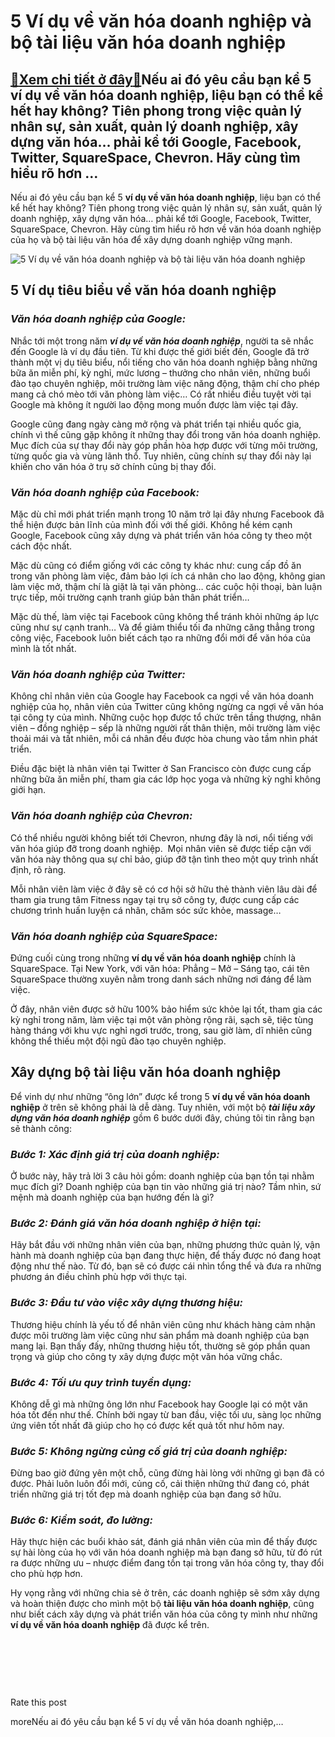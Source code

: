 5 Ví dụ về văn hóa doanh nghiệp và bộ tài liệu văn hóa doanh nghiệp
===================================================================

[:gift:Xem chi tiết ở đây:gift:](https://hddtvn.com/5-vi-du-ve-van-hoa-doanh-nghiep-va-bo-tai-lieu-van-hoa-doanh-nghiep/)Nếu ai đó yêu cầu bạn kể 5 ví dụ về văn hóa doanh nghiệp, liệu bạn có thể kể hết hay không? Tiên phong trong việc quản lý nhân sự, sản xuất, quản lý doanh nghiệp, xây dựng văn hóa… phải kể tới Google, Facebook, Twitter, SquareSpace, Chevron. Hãy cùng tìm hiểu rõ hơn …
----------------------------------------------------------------------------------------------------------------------------------------------------------------------------------------------------------------------------------------------------------------------------

Nếu ai đó yêu cầu bạn kể 5 **ví dụ về văn hóa doanh nghiệp**, liệu bạn có thể kể hết hay không? Tiên phong trong việc quản lý nhân sự, sản xuất, quản lý doanh nghiệp, xây dựng văn hóa… phải kể tới Google, Facebook, Twitter, SquareSpace, Chevron. Hãy cùng tìm hiểu rõ hơn về văn hóa doanh nghiệp của họ và bộ tài liệu văn hóa để xây dựng doanh nghiệp vững mạnh.


![5 Ví dụ về văn hóa doanh nghiệp và bộ tài liệu văn hóa doanh nghiệp](https://hddtvn.com/wp-content/uploads/2021/01/view-modern-business-skyscrapers-glass-sky-view-landscape-commercial-building_39665-83.jpg)


5 Ví dụ tiêu biểu về văn hóa doanh nghiệp
-----------------------------------------


### ***Văn hóa doanh nghiệp của Google:***


Nhắc tới một trong năm ***ví dụ về văn hóa doanh nghiệp***, người ta sẽ nhắc đến Google là ví dụ đầu tiên. Từ khi được thế giới biết đến, Google đã trở thành một vị dụ tiêu biểu, nổi tiếng cho văn hóa doanh nghiệp bằng những bữa ăn miễn phí, kỳ nghỉ, mức lương – thưởng cho nhân viên, những buổi đào tạo chuyên nghiệp, môi trường làm việc năng động, thậm chí cho phép mang cả chó mèo tới văn phòng làm việc… Có rất nhiều điều tuyệt vời tại Google mà không ít người lao động mong muốn được làm việc tại đây.


Google cũng đang ngày càng mở rộng và phát triển tại nhiều quốc gia, chính vì thế cũng gặp không ít những thay đổi trong văn hóa doanh nghiệp. Mục đích của sự thay đổi này góp phần hòa hợp được với từng môi trường, từng quốc gia và vùng lãnh thổ. Tuy nhiên, cũng chính sự thay đổi này lại khiến cho văn hóa ở trụ sở chính cũng bị thay đổi.


### ***Văn hóa doanh nghiệp của Facebook:***


Mặc dù chỉ mới phát triển mạnh trong 10 năm trở lại đây nhưng Facebook đã thể hiện được bản lĩnh của mình đối với thế giới. Không hề kém cạnh Google, Facebook cũng xây dựng và phát triển văn hóa công ty theo một cách độc nhất.


Mặc dù cũng có điểm giống với các công ty khác như: cung cấp đồ ăn trong văn phòng làm việc, đảm bảo lợi ích cá nhân cho lao động, không gian làm việc mở, thậm chí là giặt là tại văn phòng… các cuộc hội thoại, bàn luận trực tiếp, môi trường cạnh tranh giúp bản thân phát triển…


Mặc dù thế, làm việc tại Facebook cũng không thể tránh khỏi những áp lực cũng như sự cạnh tranh… Và để giảm thiểu tối đa những căng thẳng trong công việc, Facebook luôn biết cách tạo ra những đổi mới để văn hóa của mình là tốt nhất.


### ***Văn hóa doanh nghiệp của Twitter:***


Không chỉ nhân viên của Google hay Facebook ca ngợi về văn hóa doanh nghiệp của họ, nhân viên của Twitter cũng không ngừng ca ngợi về văn hóa tại công ty của mình. Những cuộc họp được tổ chức trên tầng thượng, nhân viên – đồng nghiệp – sếp là những người rất thân thiện, môi trường làm việc thoải mái và tất nhiên, mỗi cá nhân đều được hòa chung vào tầm nhìn phát triển.


Điều đặc biệt là nhân viên tại Twitter ở San Francisco còn được cung cấp những bữa ăn miễn phí, tham gia các lớp học yoga và những kỳ nghỉ không giới hạn.


### ***Văn hóa doanh nghiệp của Chevron:***


Có thể nhiều người không biết tới Chevron, nhưng đây là nơi, nổi tiếng với văn hóa giúp đỡ trong doanh nghiệp.  Mọi nhân viên sẽ được tiếp cận với văn hóa này thông qua sự chỉ bảo, giúp đỡ tận tình theo một quy trình nhất định, rõ ràng.


Mỗi nhân viên làm việc ở đây sẽ có cơ hội sở hữu thẻ thành viên lâu dài để tham gia trung tâm Fitness ngay tại trụ sở công ty, được cung cấp các chương trình huấn luyện cá nhân, chăm sóc sức khỏe, massage…


### ***Văn hóa doanh nghiệp của SquareSpace:***


Đứng cuối cùng trong những **ví dụ về văn hóa doanh nghiệp** chính là SquareSpace. Tại New York, với văn hóa: Phẳng – Mở – Sáng tạo, cái tên SquareSpace thường xuyên nằm trong danh sách những nơi đáng để làm việc.


Ở đây, nhân viên được sở hữu 100% bảo hiểm sức khỏe lại tốt, tham gia các kỳ nghỉ trong năm, làm việc tại một văn phòng rộng rãi, sạch sẽ, tiệc tùng hàng tháng với khu vực nghỉ ngơi trước, trong, sau giờ làm, dĩ nhiên cũng không thể thiếu một đội ngũ đào tạo chuyên nghiệp.


Xây dựng bộ tài liệu văn hóa doanh nghiệp
-----------------------------------------


Để vinh dự như những “ông lớn” được kể trong 5 **ví dụ về văn hóa doanh nghiệp** ở trên sẽ không phải là dễ dàng. Tuy nhiên, với một bộ ***tài liệu xây dựng văn hóa doanh nghiệp*** gồm 6 bước dưới đây, chúng tôi tin rằng bạn sẽ thành công:


### ***Bước 1: Xác định giá trị của doanh nghiệp:***


Ở bước này, hãy trả lời 3 câu hỏi gồm: doanh nghiệp của bạn tồn tại nhằm mục đích gì? Doanh nghiệp của bạn tin vào những giá trị nào? Tầm nhìn, sứ mệnh mà doanh nghiệp của bạn hướng đến là gì?


### ***Bước 2: Đánh giá văn hóa doanh nghiệp ở hiện tại:***


Hãy bắt đầu với những nhân viên của bạn, những phương thức quản lý, vận hành mà doanh nghiệp của bạn đang thực hiện, để thấy được nó đang hoạt động như thế nào. Từ đó, bạn sẽ có được cái nhìn tổng thể và đưa ra những phương án điều chỉnh phù hợp với thực tại.


### ***Bước 3: Đầu tư vào việc xây dựng thương hiệu:***


Thương hiệu chính là yếu tố để nhân viên cũng như khách hàng cảm nhận được môi trường làm việc cũng như sản phẩm mà doanh nghiệp của bạn mang lại. Bạn thấy đấy, những thương hiệu tốt, thường sẽ góp phần quan trọng và giúp cho công ty xây dựng được một văn hóa vững chắc.


### ***Bước 4: Tối ưu quy trình tuyển dụng:***


Không dễ gì mà những ông lớn như Facebook hay Google lại có một văn hóa tốt đến như thế. Chính bởi ngay từ ban đầu, việc tối ưu, sàng lọc những ứng viên tốt nhất đã giúp cho họ có được kết quả tốt như hôm nay.


### ***Bước 5: Không ngừng củng cố giá trị của doanh nghiệp:***


Đừng bao giờ đứng yên một chỗ, cũng đừng hài lòng với những gì bạn đã có được. Phải luôn luôn đổi mới, củng cố, cải thiện những thứ đang có, phát triển những giá trị tốt đẹp mà doanh nghiệp của bạn đang sở hữu.


### ***Bước 6: Kiểm soát, đo lường:***


Hãy thực hiện các buổi khảo sát, đánh giá nhân viên của mìn để thấy được sự hài lòng của họ với văn hóa doanh nghiệp mà bạn đang sở hữu, từ đó rút ra được những ưu – nhược điểm đang tồn tại trong văn hóa công ty, thay đổi cho phù hợp hơn.


Hy vọng rằng với những chia sẻ ở trên, các doanh nghiệp sẽ sớm xây dựng và hoàn thiện được cho mình một bộ **tài liệu văn hóa doanh nghiệp**, cũng như biết cách xây dựng và phát triển văn hóa của công ty mình như những **ví dụ về văn hóa doanh nghiệp** đã được kể trên.


 


 


 








































Rate this post


moreNếu ai đó yêu cầu bạn kể 5 ví dụ về văn hóa doanh nghiệp,…

